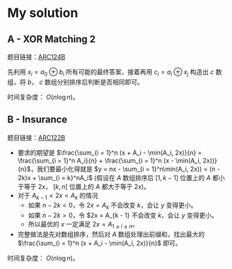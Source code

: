 # My solution

## A - XOR Matching 2

题目链接：[ARC124B](https://atcoder.jp/contests/arc124/tasks/arc124_b?lang=en)

先利用 $x_i = a_0 \oplus b_i$ 所有可能的最终答案，接着再用 $c_i = a_i \oplus x_j$ 构造出 $c$ 数组，将 $b$， $c$ 数组分别排序后判断是否相同即可。

时间复杂度： $O(n\log n)$。

## B - Insurance

题目链接：[ARC122B](https://atcoder.jp/contests/arc122/tasks/arc122_b?lang=en)

- 要求的期望是 $\frac{\sum_{i = 1}^n (x + A_i - \min(A_i, 2x)}{n} = \frac{\sum_{i = 1}^n A_i}{n} + \frac{\sum_{i = 1}^n (x - \min(A_i, 2x))}{n}$，我们要最小化得就是 $y = nx - \sum_{i = 1}^n\min(A_i, 2x)) = (n - 2k)x + \sum_{i = k}^nA_i$ (假设在 $A$ 数组排序后 $[1, k - 1]$ 位置上的 $A$ 都小于等于 $2x$， $[k, n]$ 位置上的 $A$ 都大于等于 $2x$)。
- 对于 $A_{k - 1} < 2x < A_k$ 的情况
  - 如果 $n - 2k < 0$，令 $2x = A_k$ 不会改变 $k$，会让 $y$ 变得更小。
  - 如果 $n - 2k > 0$，令 $2x = A_{k - 1} 不会改变 $k$，会让 $y$ 变得更小。
  - 所以最优的 $x$ 一定满足 $2x = A_{1\le i \le n}$。
- 完整做法是先对数组排序，然后对 $A$ 数组处理出前缀和，找出最大的 $\frac{\sum_{i = 1}^n (x + A_i - \min(A_i, 2x)}{n}$ 即可。

时间复杂度： $O(n\log n)$。
